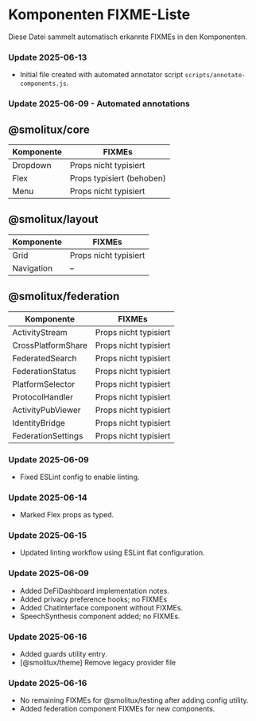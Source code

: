 # Komponenten FIXME-Liste

Diese Datei sammelt automatisch erkannte FIXMEs in den Komponenten.

### Update 2025-06-13
- Initial file created with automated annotator script `scripts/annotate-components.js`.

### Update 2025-06-09 - Automated annotations
## @smolitux/core

| Komponente | FIXMEs |
|------------|-------|
| Dropdown | Props nicht typisiert |
| Flex | Props typisiert (behoben) |
| Menu | Props nicht typisiert |

## @smolitux/layout

| Komponente | FIXMEs |
|------------|-------|
| Grid | Props nicht typisiert |
| Navigation | – |

## @smolitux/federation

| Komponente | FIXMEs |
|------------|-------|
| ActivityStream | Props nicht typisiert |
| CrossPlatformShare | Props nicht typisiert |
| FederatedSearch | Props nicht typisiert |
| FederationStatus | Props nicht typisiert |
| PlatformSelector | Props nicht typisiert |
| ProtocolHandler | Props nicht typisiert |
| ActivityPubViewer | Props nicht typisiert |
| IdentityBridge | Props nicht typisiert |
| FederationSettings | Props nicht typisiert |


### Update 2025-06-09
- Fixed ESLint config to enable linting.
### Update 2025-06-14
- Marked Flex props as typed.
### Update 2025-06-15
- Updated linting workflow using ESLint flat configuration.
### Update 2025-06-09
- Added DeFiDashboard implementation notes.
- Added privacy preference hooks; no FIXMEs
- Added ChatInterface component without FIXMEs.
- SpeechSynthesis component added; no FIXMEs.

### Update 2025-06-16
- Added guards utility entry.
- [@smolitux/theme] Remove legacy provider file
### Update 2025-06-16
- No remaining FIXMEs for @smolitux/testing after adding config utility.
- Added federation component FIXMEs for new components.
